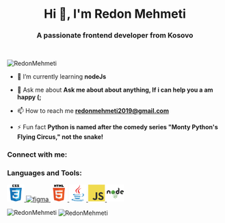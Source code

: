 <h1 align="center">Hi 👋, I'm Redon Mehmeti</h1>
<h3 align="center">A passionate frontend developer from Kosovo</h3>
<br>

<p align="left"> <img src="https://komarev.com/ghpvc/?username=RedonMehmeti&label=Profile%20views&color=0e75b6&style=flat" alt="RedonMehmeti" /> </p>


- 🌱 I’m currently learning **nodeJs**

- 💬 Ask me about **Ask me about about anything, If i can help you a am happy (;**

- 📫 How to reach me **redonmehmeti2019@gmail.com**

- ⚡ Fun fact **Python is named after the comedy series "Monty Python's Flying Circus," not the snake!**

<h3 align="left">Connect with me:</h3>
<p align="left">
</p>

<h3 align="left">Languages and Tools:</h3>
<p align="left"> <a href="https://www.w3schools.com/css/" target="_blank" rel="noreferrer"> <img src="https://raw.githubusercontent.com/devicons/devicon/master/icons/css3/css3-original-wordmark.svg" alt="css3" width="40" height="40"/> </a> <a href="https://www.figma.com/" target="_blank" rel="noreferrer"> <img src="https://www.vectorlogo.zone/logos/figma/figma-icon.svg" alt="figma" width="40" height="40"/> </a> <a href="https://www.w3.org/html/" target="_blank" rel="noreferrer"> <img src="https://raw.githubusercontent.com/devicons/devicon/master/icons/html5/html5-original-wordmark.svg" alt="html5" width="40" height="40"/> </a> <a href="https://www.java.com" target="_blank" rel="noreferrer"> <img src="https://raw.githubusercontent.com/devicons/devicon/master/icons/java/java-original.svg" alt="java" width="40" height="40"/> </a> <a href="https://developer.mozilla.org/en-US/docs/Web/JavaScript" target="_blank" rel="noreferrer"> <img src="https://raw.githubusercontent.com/devicons/devicon/master/icons/javascript/javascript-original.svg" alt="javascript" width="40" height="40"/> </a> <a href="https://nodejs.org" target="_blank" rel="noreferrer"> <img src="https://raw.githubusercontent.com/devicons/devicon/master/icons/nodejs/nodejs-original-wordmark.svg" alt="nodejs" width="40" height="40"/> </a> </p>

<p><img align="left" src="https://github-readme-stats.vercel.app/api/top-langs?username=RedonMehmeti&show_icons=true&locale=en&layout=compact" alt="RedonMehmeti" /></p>

<p>&nbsp;<img align="center" src="https://github-readme-stats.vercel.app/api?username=RedonMehmeti&show_icons=true&locale=en" alt="RedonMehmeti" /></p>
